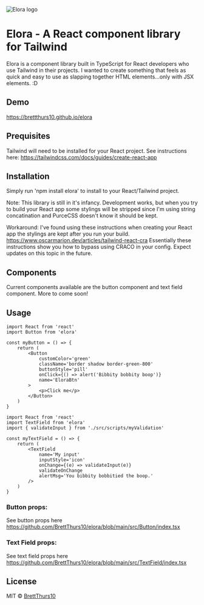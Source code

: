 ![Elora logo](https://i.imgur.com/6lAn8nu.png)

# Elora - A React component library for Tailwind

Elora is a component library built in TypeScript for React developers who use Tailwind in their projects. I wanted to create something that feels as quick and easy to use as slapping together HTML elements...only with JSX elements. :D

## Demo

<https://brettthurs10.github.io/elora>

## Prequisites

Tailwind will need to be installed for your React project. See instructions here: https://tailwindcss.com/docs/guides/create-react-app

## Installation

Simply run 'npm install elora' to install to your React/Tailwind project.

Note: This library is still in it's infancy. Development works, but when you try to build your React app some stylings will be stripped since I'm using string concatination and PurceCSS doesn't know it should be kept.

Workaround: I've found using these instructions when creating your React app the stylings are kept after you run your build.
https://www.oscarmarion.dev/articles/tailwind-react-cra Essentially these instructions show you how to bypass using CRACO in your config. Expect updates on this topic in the future.

## Components

Current components available are the button component and text field component. More to come soon!

## Usage

```tsx
import React from 'react'
import Button from 'elora'

const myButton = () => {
    return (
        <Button
            customColor='green'
            className='border shadow border-green-800'
            buttonStyle='pill'
            onClick={() => alert('Bibbity bobbity boop')}
            name='EloraBtn'
        >
            <p>Click me</p>
        </Button>
    )
}
```

```tsx
import React from 'react'
import TextField from 'elora'
import { validateInput } from './src/scripts/myValidation'

const myTextField = () => {
    return (
        <TextField
            name='My input'
            inputStyle='icon'
            onChange={(e) => validateInput(e)}
            validateOnChange
            alertMsg='You bibbity bobbitied the boop.'
        />
    )
}
```

### Button props:

See button props here <https://github.com/BrettThurs10/elora/blob/main/src/Button/index.tsx>

### Text Field props:

See text field props here <https://github.com/BrettThurs10/elora/blob/main/src/TextField/index.tsx>

## License

MIT © [BrettThurs10](https://github.com/BrettThurs10)
